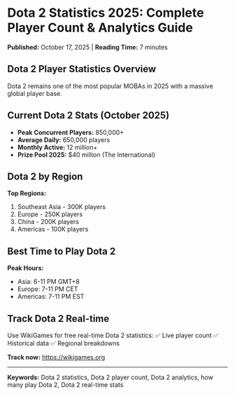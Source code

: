 # Dota 2 Statistics 2025: Complete Player Count & Analytics Guide

**Published:** October 17, 2025 | **Reading Time:** 7 minutes

## Dota 2 Player Statistics Overview

Dota 2 remains one of the most popular MOBAs in 2025 with a massive global player base.

## Current Dota 2 Stats (October 2025)

- **Peak Concurrent Players:** 850,000+
- **Average Daily:** 650,000 players
- **Monthly Active:** 12 million+
- **Prize Pool 2025:** $40 million (The International)

## Dota 2 by Region

**Top Regions:**
1. Southeast Asia - 300K players
2. Europe - 250K players  
3. China - 200K players
4. Americas - 100K players

## Best Time to Play Dota 2

**Peak Hours:**
- Asia: 6-11 PM GMT+8
- Europe: 7-11 PM CET
- Americas: 7-11 PM EST

## Track Dota 2 Real-time

Use WikiGames for free real-time Dota 2 statistics:
✅ Live player count
✅ Historical data
✅ Regional breakdowns

**Track now:** https://wikigames.org

---

**Keywords:** Dota 2 statistics, Dota 2 player count, Dota 2 analytics, how many play Dota 2, Dota 2 real-time stats
